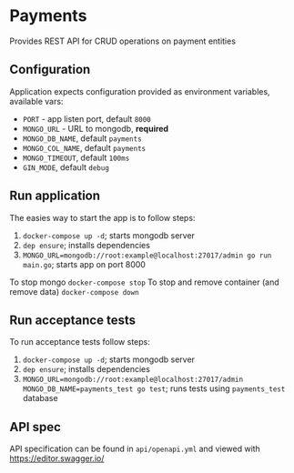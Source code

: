 # Payments

Provides REST API for CRUD operations on payment entities

## Configuration

Application expects configuration provided as environment variables, available vars:

* `PORT` - app listen port, default `8000`
* `MONGO_URL` - URL to mongodb, **required**
* `MONGO_DB_NAME`, default `payments`
* `MONGO_COL_NAME`, default `payments`
* `MONGO_TIMEOUT`, default `100ms`
* `GIN_MODE`, default `debug`

## Run application

The easies way to start the app is to follow steps:

1. `docker-compose up -d`; starts mongodb server
2. `dep ensure`; installs dependencies
3. `MONGO_URL=mongodb://root:example@localhost:27017/admin go run main.go`; starts app on port 8000

To stop mongo `docker-compose stop`
To stop and remove container (and remove data) `docker-compose down`

## Run acceptance tests

To run acceptance tests follow steps:

1. `docker-compose up -d`; starts mongodb server
2. `dep ensure`; installs dependencies
3. `MONGO_URL=mongodb://root:example@localhost:27017/admin MONGO_DB_NAME=payments_test go test`; runs tests using `payments_test` database

## API spec

API specification can be found in `api/openapi.yml` and viewed with https://editor.swagger.io/